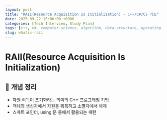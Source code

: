 ```yaml
---
layout: post
title: "RAII(Resource Acquisition Is Initialization) - C++/C#/CS 기초"
date: 2025-09-22 15:00:00 +0900
categories: [Tech Interview, Study Plan]
tags: [c++, c#, computer-science, algorithm, data-structure, operating-system, network, database, design-pattern]
slug: whatis-raii
---
```


# RAII(Resource Acquisition Is Initialization)

## 📌 개념 정리
- 자원 획득이 초기화라는 의미의 C++ 프로그래밍 기법
- 객체의 생성자에서 자원을 획득하고 소멸자에서 해제
- 스마트 포인터, using 문 등에서 활용되는 패턴